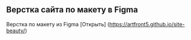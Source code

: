 ## Верстка сайта по макету в Figma
Верстка по макету из Figma [Открыть] (https://artfront5.github.io/site-beauty/)
